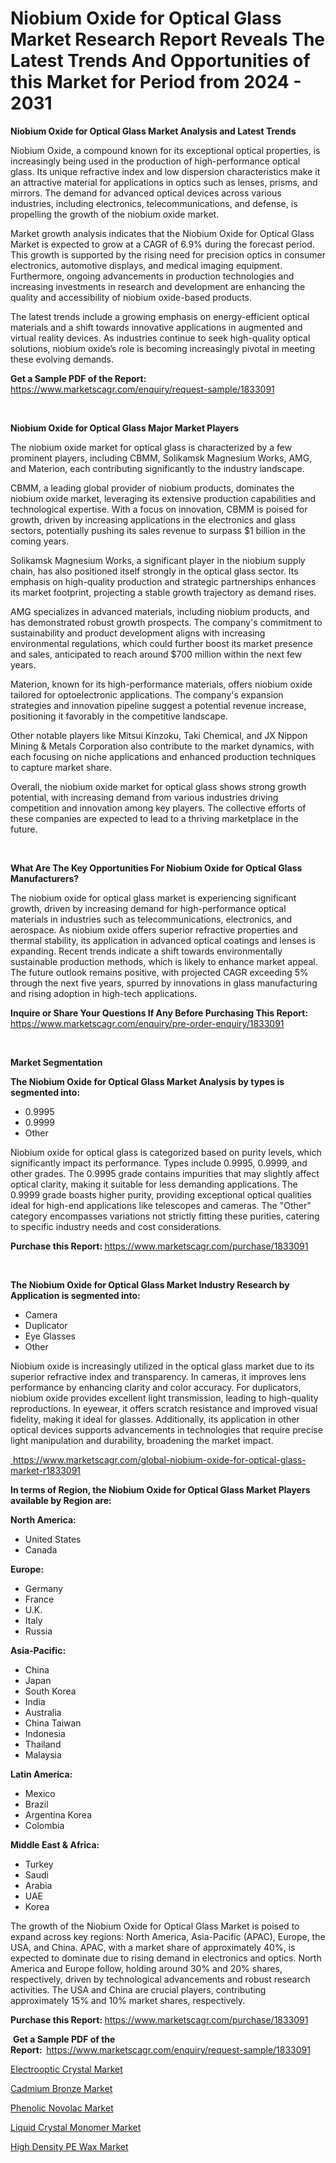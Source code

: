 <p><h1>Niobium Oxide for Optical Glass Market Research Report Reveals The Latest Trends And Opportunities of this Market for Period from 2024 - 2031</h1></p><p><strong>Niobium Oxide for Optical Glass Market Analysis and Latest Trends</strong></p>
<p><p>Niobium Oxide, a compound known for its exceptional optical properties, is increasingly being used in the production of high-performance optical glass. Its unique refractive index and low dispersion characteristics make it an attractive material for applications in optics such as lenses, prisms, and mirrors. The demand for advanced optical devices across various industries, including electronics, telecommunications, and defense, is propelling the growth of the niobium oxide market.</p><p>Market growth analysis indicates that the Niobium Oxide for Optical Glass Market is expected to grow at a CAGR of 6.9% during the forecast period. This growth is supported by the rising need for precision optics in consumer electronics, automotive displays, and medical imaging equipment. Furthermore, ongoing advancements in production technologies and increasing investments in research and development are enhancing the quality and accessibility of niobium oxide-based products. </p><p>The latest trends include a growing emphasis on energy-efficient optical materials and a shift towards innovative applications in augmented and virtual reality devices. As industries continue to seek high-quality optical solutions, niobium oxide’s role is becoming increasingly pivotal in meeting these evolving demands.</p></p>
<p><strong>Get a Sample PDF of the Report:&nbsp;</strong> <a href="https://www.marketscagr.com/enquiry/request-sample/1833091?utm_campaign=1564&utm_medium=2&utm_source=Github&utm_content=ia&utm_term=17102024&utm_id=niobium-oxide-for-optical-glass">https://www.marketscagr.com/enquiry/request-sample/1833091</a></p>
<p>&nbsp;</p>
<p><strong>Niobium Oxide for Optical Glass Major Market Players</strong></p>
<p><p>The niobium oxide market for optical glass is characterized by a few prominent players, including CBMM, Solikamsk Magnesium Works, AMG, and Materion, each contributing significantly to the industry landscape.</p><p>CBMM, a leading global provider of niobium products, dominates the niobium oxide market, leveraging its extensive production capabilities and technological expertise. With a focus on innovation, CBMM is poised for growth, driven by increasing applications in the electronics and glass sectors, potentially pushing its sales revenue to surpass $1 billion in the coming years.</p><p>Solikamsk Magnesium Works, a significant player in the niobium supply chain, has also positioned itself strongly in the optical glass sector. Its emphasis on high-quality production and strategic partnerships enhances its market footprint, projecting a stable growth trajectory as demand rises.</p><p>AMG specializes in advanced materials, including niobium products, and has demonstrated robust growth prospects. The company's commitment to sustainability and product development aligns with increasing environmental regulations, which could further boost its market presence and sales, anticipated to reach around $700 million within the next few years.</p><p>Materion, known for its high-performance materials, offers niobium oxide tailored for optoelectronic applications. The company's expansion strategies and innovation pipeline suggest a potential revenue increase, positioning it favorably in the competitive landscape.</p><p>Other notable players like Mitsui Kinzoku, Taki Chemical, and JX Nippon Mining & Metals Corporation also contribute to the market dynamics, with each focusing on niche applications and enhanced production techniques to capture market share.</p><p>Overall, the niobium oxide market for optical glass shows strong growth potential, with increasing demand from various industries driving competition and innovation among key players. The collective efforts of these companies are expected to lead to a thriving marketplace in the future.</p></p>
<p>&nbsp;</p>
<p><strong>What Are The Key Opportunities For Niobium Oxide for Optical Glass Manufacturers?</strong></p>
<p><p>The niobium oxide for optical glass market is experiencing significant growth, driven by increasing demand for high-performance optical materials in industries such as telecommunications, electronics, and aerospace. As niobium oxide offers superior refractive properties and thermal stability, its application in advanced optical coatings and lenses is expanding. Recent trends indicate a shift towards environmentally sustainable production methods, which is likely to enhance market appeal. The future outlook remains positive, with projected CAGR exceeding 5% through the next five years, spurred by innovations in glass manufacturing and rising adoption in high-tech applications.</p></p>
<p><strong>Inquire or Share Your Questions If Any Before Purchasing This Report:</strong> <a href="https://www.marketscagr.com/enquiry/pre-order-enquiry/1833091?utm_campaign=1564&utm_medium=2&utm_source=Github&utm_content=ia&utm_term=17102024&utm_id=niobium-oxide-for-optical-glass">https://www.marketscagr.com/enquiry/pre-order-enquiry/1833091</a></p>
<p>&nbsp;</p>
<p><strong>Market Segmentation</strong></p>
<p><strong>The Niobium Oxide for Optical Glass Market Analysis by types is segmented into:</strong></p>
<p><ul><li>0.9995</li><li>0.9999</li><li>Other</li></ul></p>
<p><p>Niobium oxide for optical glass is categorized based on purity levels, which significantly impact its performance. Types include 0.9995, 0.9999, and other grades. The 0.9995 grade contains impurities that may slightly affect optical clarity, making it suitable for less demanding applications. The 0.9999 grade boasts higher purity, providing exceptional optical qualities ideal for high-end applications like telescopes and cameras. The "Other" category encompasses variations not strictly fitting these purities, catering to specific industry needs and cost considerations.</p></p>
<p><strong>Purchase this Report:&nbsp;</strong><a href="https://www.marketscagr.com/purchase/1833091?utm_campaign=1564&utm_medium=2&utm_source=Github&utm_content=ia&utm_term=17102024&utm_id=niobium-oxide-for-optical-glass">https://www.marketscagr.com/purchase/1833091</a></p>
<p>&nbsp;</p>
<p><strong>The Niobium Oxide for Optical Glass Market Industry Research by Application is segmented into:</strong></p>
<p><ul><li>Camera</li><li>Duplicator</li><li>Eye Glasses</li><li>Other</li></ul></p>
<p><p>Niobium oxide is increasingly utilized in the optical glass market due to its superior refractive index and transparency. In cameras, it improves lens performance by enhancing clarity and color accuracy. For duplicators, niobium oxide provides excellent light transmission, leading to high-quality reproductions. In eyewear, it offers scratch resistance and improved visual fidelity, making it ideal for glasses. Additionally, its application in other optical devices supports advancements in technologies that require precise light manipulation and durability, broadening the market impact.</p></p>
<p><a href="https://www.marketscagr.com/global-niobium-oxide-for-optical-glass-market-r1833091?utm_campaign=1564&utm_medium=2&utm_source=Github&utm_content=ia&utm_term=17102024&utm_id=niobium-oxide-for-optical-glass">&nbsp;https://www.marketscagr.com/global-niobium-oxide-for-optical-glass-market-r1833091</a></p>
<p><strong>In terms of Region, the Niobium Oxide for Optical Glass Market Players available by Region are:</strong></p>
<p>
    <p> <strong> North America: </strong>
        <ul>
            <li>United States</li>
            <li>Canada</li>
        </ul>
        </p> 
    <p> <strong> Europe: </strong>
        <ul>
            <li>Germany</li>
            <li>France</li>
            <li>U.K.</li>
            <li>Italy</li>
            <li>Russia</li>
        </ul>
        </p> 
    <p> <strong> Asia-Pacific: </strong>
        <ul>
            <li>China</li>
            <li>Japan</li>
            <li>South Korea</li>
            <li>India</li>
            <li>Australia</li>
            <li>China Taiwan</li>
            <li>Indonesia</li>
            <li>Thailand</li>
            <li>Malaysia</li>
        </ul>
        </p> 
    <p> <strong> Latin America: </strong>
        <ul>
            <li>Mexico</li>
            <li>Brazil</li>
            <li>Argentina Korea</li>
            <li>Colombia</li>
        </ul>
        </p> 
    <p> <strong> Middle East & Africa: </strong>
        <ul>
            <li>Turkey</li>
            <li>Saudi</li>
            <li>Arabia</li>
            <li>UAE</li>
            <li>Korea</li>
        </ul>
    </p>
    </p>
<p><p>The growth of the Niobium Oxide for Optical Glass Market is poised to expand across key regions: North America, Asia-Pacific (APAC), Europe, the USA, and China. APAC, with a market share of approximately 40%, is expected to dominate due to rising demand in electronics and optics. North America and Europe follow, holding around 30% and 20% shares, respectively, driven by technological advancements and robust research activities. The USA and China are crucial players, contributing approximately 15% and 10% market shares, respectively.</p></p>
<p><strong>Purchase this Report: </strong><a href="https://www.marketscagr.com/purchase/1833091?utm_campaign=1564&utm_medium=2&utm_source=Github&utm_content=ia&utm_term=17102024&utm_id=niobium-oxide-for-optical-glass">https://www.marketscagr.com/purchase/1833091</a></p>
<p>&nbsp;<strong>Get a Sample PDF of the Report:&nbsp;&nbsp;</strong><a href="https://www.marketscagr.com/enquiry/request-sample/1833091?utm_campaign=1564&utm_medium=2&utm_source=Github&utm_content=ia&utm_term=17102024&utm_id=niobium-oxide-for-optical-glass">https://www.marketscagr.com/enquiry/request-sample/1833091</a></p>
<p><strong></strong></p>
<p><p><a href="https://www.linkedin.com/pulse/electrooptic-crystal-market-evolution-key-trends-regional-ozrse?utm_campaign=1564&utm_medium=2&utm_source=Github&utm_content=ia&utm_term=17102024&utm_id=niobium-oxide-for-optical-glass">Electrooptic Crystal Market</a></p><p><a href="https://www.linkedin.com/pulse/cadmium-bronze-market-transformation-comparative-analysis-hrtxe?utm_campaign=1564&utm_medium=2&utm_source=Github&utm_content=ia&utm_term=17102024&utm_id=niobium-oxide-for-optical-glass">Cadmium Bronze Market</a></p><p><a href="https://www.linkedin.com/pulse/phenolic-novolac-market-research-report-exploring-size-t76re?utm_campaign=1564&utm_medium=2&utm_source=Github&utm_content=ia&utm_term=17102024&utm_id=niobium-oxide-for-optical-glass">Phenolic Novolac Market</a></p><p><a href="https://www.linkedin.com/pulse/liquid-crystal-monomer-market-global-insights-regional-analysis-vz1ze?utm_campaign=1564&utm_medium=2&utm_source=Github&utm_content=ia&utm_term=17102024&utm_id=niobium-oxide-for-optical-glass">Liquid Crystal Monomer Market</a></p><p><a href="https://www.linkedin.com/pulse/market-insights-global-high-density-pe-wax-forecast-innovation-9pyme?utm_campaign=1564&utm_medium=2&utm_source=Github&utm_content=ia&utm_term=17102024&utm_id=niobium-oxide-for-optical-glass">High Density PE Wax Market</a></p></p>
